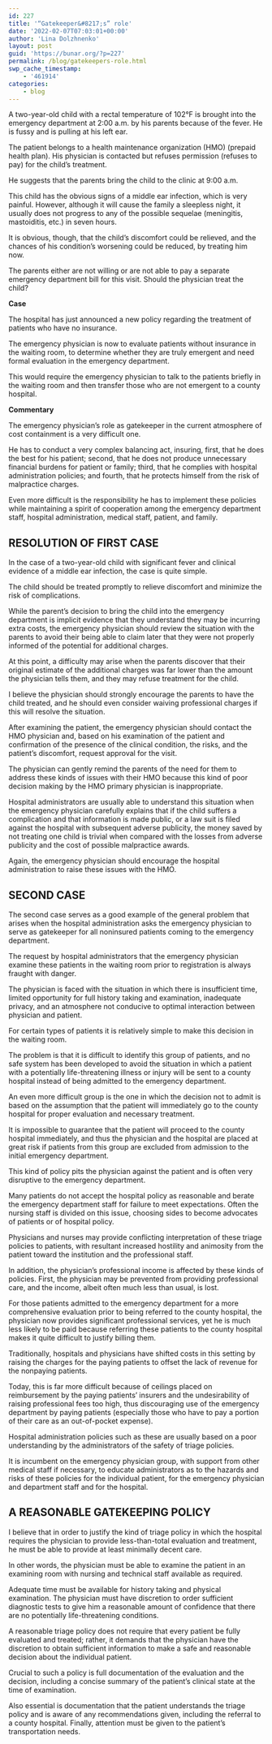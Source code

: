 ```yaml
---
id: 227
title: '“Gatekeeper&#8217;s” role'
date: '2022-02-07T07:03:01+00:00'
author: 'Lina Dolzhnenko'
layout: post
guid: 'https://bunar.org/?p=227'
permalink: /blog/gatekeepers-role.html
swp_cache_timestamp:
    - '461914'
categories:
    - blog
---
```


A two-year-old child with a rectal temperature of 102°F is brought into the emer­gency department at 2:00 a.m. by his parents because of the fever. He is fussy and is pulling at his left ear.

The patient belongs to a health maintenance organization (HMO) (prepaid health plan). His physician is contacted but refuses permission (refuses to pay) for the child’s treatment.

He suggests that the parents bring the child to the clinic at 9:00 a.m.

This child has the obvious signs of a middle ear infection, which is very painful. However, although it will cause the family a sleepless night, it usually does not progress to any of the possible sequelae (meningitis, mastoiditis, etc.) in seven hours.

It is obvious, though, that the child’s discomfort could be relieved, and the chances of his condition’s worsening could be reduced, by treating him now.

The parents either are not willing or are not able to pay a separate emergency department bill for this visit. Should the physician treat the child?

**Case**

The hospital has just announced a new policy regarding the treatment of patients who have no insurance.

The emergency physician is now to evaluate patients without insurance in the waiting room, to determine whether they are truly emergent and need formal evaluation in the emergency department.

This would require the emergency physician to talk to the patients briefly in the waiting room and then transfer those who are not emergent to a county hospital.

**Commentary**

The emergency physician’s role as gatekeeper in the current atmosphere of cost containment is a very difficult one.

He has to conduct a very complex balancing act, insuring, first, that he does the best for his patient; second, that he does not produce unnecessary financial burdens for patient or family; third, that he complies with hospital administration policies; and fourth, that he protects himself from the risk of malpractice charges.

Even more difficult is the responsibility he has to implement these policies while maintaining a spirit of cooperation among the emergency department staff, hospital administration, medical staff, patient, and family.

## RESOLUTION OF FIRST CASE

In the case of a two-year-old child with significant fever and clinical evidence of a middle ear infection, the case is quite simple.

The child should be treated promptly to relieve discomfort and minimize the risk of complications.

While the parent’s decision to bring the child into the emergency department is implicit evidence that they understand they may be incurring extra costs, the emergency physician should review the situation with the parents to avoid their being able to claim later that they were not properly informed of the potential for additional charges.

At this point, a difficulty may arise when the parents discover that their original estimate of the additional charges was far lower than the amount the physician tells them, and they may refuse treatment for the child.

I believe the physician should strongly encourage the parents to have the child treated, and he should even consider waiving professional charges if this will resolve the situation.

After examining the patient, the emergency physician should contact the HMO physician and, based on his examination of the patient and confirmation of the presence of the clinical condition, the risks, and the patient’s discomfort, request approval for the visit.

The physician can gently remind the parents of the need for them to address these kinds of issues with their HMO because this kind of poor decision making by the HMO primary physician is inappropriate.

Hospital administrators are usually able to understand this situation when the emergency physician carefully explains that if the child suffers a complication and that information is made public, or a law suit is filed against the hospital with subsequent adverse publicity, the money saved by not treating one child is trivial when compared with the losses from adverse publicity and the cost of possible malpractice awards.

Again, the emergency physician should encourage the hospital administration to raise these issues with the HMO.

## SECOND CASE

The second case serves as a good example of the general problem that arises when the hospital administration asks the emergency physician to serve as gatekeeper for all noninsured patients coming to the emergency department.

The request by hospital administrators that the emergency physician examine these patients in the waiting room prior to registration is always fraught with danger.

The physician is faced with the situation in which there is insufficient time, limited opportunity for full history taking and examination, inadequate privacy, and an atmosphere not conducive to optimal interaction between physician and patient.

For certain types of patients it is relatively simple to make this decision in the waiting room.

The problem is that it is difficult to identify this group of patients, and no safe system has been developed to avoid the situation in which a patient with a potentially life-threatening illness or injury will be sent to a county hospital instead of being admitted to the emergency department.

An even more difficult group is the one in which the decision not to admit is based on the assumption that the patient will immediately go to the county hospital for proper evaluation and necessary treatment.

It is impossible to guarantee that the patient will proceed to the county hospital immediately, and thus the physician and the hospital are placed at great risk if patients from this group are excluded from admission to the initial emergency department.

This kind of policy pits the physician against the patient and is often very disruptive to the emergency department.

Many patients do not accept the hospital policy as rea­sonable and berate the emergency department staff for failure to meet expectations. Often the nursing staff is divided on this issue, choosing sides to become advocates of patients or of hospital policy.

Physicians and nurses may provide conflicting interpre­tation of these triage policies to patients, with resultant increased hostility and animosity from the patient toward the institution and the professional staff.

In addition, the physician’s professional income is affected by these kinds of policies. First, the physician may be prevented from providing professional care, and the income, albeit often much less than usual, is lost.

For those patients admitted to the emergency department for a more comprehensive evaluation prior to being referred to the county hospital, the physician now provides significant professional services, yet he is much less likely to be paid because referring these patients to the county hospital makes it quite difficult to justify billing them.

Traditionally, hospitals and physicians have shifted costs in this setting by raising the charges for the paying patients to offset the lack of revenue for the nonpaying patients.

Today, this is far more difficult because of ceilings placed on reimbursement by the paying patients’ insurers and the undesirability of raising professional fees too high, thus discouraging use of the emergency department by paying patients (especially those who have to pay a portion of their care as an out-of-pocket expense).

Hospital administration policies such as these are usually based on a poor under­standing by the administrators of the safety of triage policies.

It is incumbent on the emergency physician group, with support from other medical staff if necessary, to educate administrators as to the hazards and risks of these policies for the individual patient, for the emergency physician and department staff and for the hospital.

## A REASONABLE GATEKEEPING POLICY

I believe that in order to justify the kind of triage policy in which the hospital requires the physician to provide less-than-total evaluation and treatment, he must be able to provide at least minimally decent care.

In other words, the physician must be able to examine the patient in an examining room with nursing and technical staff available as required.

Adequate time must be available for history taking and physical examination. The physician must have discretion to order sufficient diagnostic tests to give him a reasonable amount of confidence that there are no potentially life-threatening conditions.

A reasonable triage policy does not require that every patient be fully evaluated and treated; rather, it demands that the physician have the discretion to obtain sufficient information to make a safe and reasonable decision about the individual patient.

Crucial to such a policy is full documentation of the evaluation and the decision, including a concise summary of the patient’s clinical state at the time of examination.

Also essential is documentation that the patient understands the triage policy and is aware of any recommendations given, including the referral to a county hospital. Finally, attention must be given to the patient’s transportation needs.
